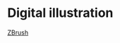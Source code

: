 # Digital illustration





[ZBrush](https://www.lynda.com/ZBrush-tutorials/ZBrush-2018-Essential-Training/441596-2.html?org=psu.edu)



